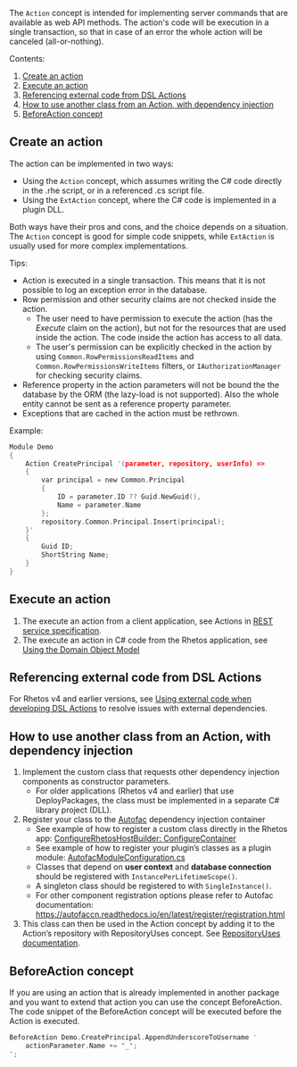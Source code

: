 The `Action` concept is intended for implementing server commands that are available as web API methods.
The action's code will be execution in a single transaction,
so that in case of an error the whole action will be canceled (all-or-nothing).

Contents:

1. [Create an action](#create-an-action)
2. [Execute an action](#execute-an-action)
3. [Referencing external code from DSL Actions](#referencing-external-code-from-dsl-actions)
4. [How to use another class from an Action, with dependency injection](#how-to-use-another-class-from-an-action-with-dependency-injection)
5. [BeforeAction concept](#beforeaction-concept)

## Create an action

The action can be implemented in two ways:

* Using the `Action` concept, which assumes writing the C# code directly in the .rhe script, or in a referenced .cs script file.
* Using the `ExtAction` concept, where the C# code is implemented in a plugin DLL.

Both ways have their pros and cons, and the choice depends on a situation. The `Action` concept is good for simple code snippets, while `ExtAction` is usually used for more complex implementations.

Tips:

* Action is executed in a single transaction. This means that it is not possible to log an exception error in the database.
* Row permission and other security claims are not checked inside the action.
  * The user need to have permission to execute the action (has the *Execute* claim on the action),
      but not for the resources that are used inside the action. The code inside the action has access to all data.
  * The user's permission can be explicitly checked in the action by using `Common.RowPermissionsReadItems`
      and `Common.RowPermissionsWriteItems` filters, or `IAuthorizationManager` for checking security claims.
* Reference property in the action parameters will not be bound the the database by the ORM (the lazy-load is not supported).
  Also the whole entity cannot be sent as a reference property parameter.
* Exceptions that are cached in the action must be rethrown.

Example:

```C
Module Demo
{
    Action CreatePrincipal '(parameter, repository, userInfo) =>
    {
        var principal = new Common.Principal
        {
            ID = parameter.ID ?? Guid.NewGuid(),
            Name = parameter.Name
        };
        repository.Common.Principal.Insert(principal);
    }'
    {
        Guid ID;
        ShortString Name;
    }
}
```

## Execute an action

1. The execute an action from a client application, see Actions in
   [REST service specification](https://github.com/Rhetos/RestGenerator/blob/master/Readme.md#actions).
2. The execute an action in C# code from the Rhetos application,
   see [Using the Domain Object Model](Using-the-Domain-Object-Model#execute-action)

## Referencing external code from DSL Actions

For Rhetos v4 and earlier versions, see [Using external code when developing DSL Actions](Using-external-code-when-developing-actions) to resolve issues with
external dependencies.

## How to use another class from an Action, with dependency injection

1. Implement the custom class that requests other dependency injection components as constructor parameters.
   * For older applications (Rhetos v4 and earlier) that use DeployPackages, the class must be
     implemented in a separate C# library project (DLL).
2. Register your class to the [Autofac](https://autofac.org/) dependency injection container
   * See example of how to register a custom class directly in the Rhetos app:
     [ConfigureRhetosHostBuilder: ConfigureContainer](https://github.com/Rhetos/Bookstore/blob/5068c6cd8ba5b5c3eb0b596a2e6db991a47612ff/src/Bookstore.Service/Startup.cs#L146)
   * See example of how to register your plugin’s classes as a plugin module:
     [AutofacModuleConfiguration.cs](https://github.com/Rhetos/Rhetos/blob/master/CommonConcepts/Plugins/Rhetos.Dom.DefaultConcepts/AutofacModuleConfiguration.cs)
   * Classes that depend on **user context** and **database connection** should be registered with `InstancePerLifetimeScope()`.
   * A singleton class should be registered to with `SingleInstance()`.
   * For other component registration options please refer to Autofac documentation:
     <https://autofaccn.readthedocs.io/en/latest/register/registration.html>
3. This class can then be used in the Action concept by adding it to the Action’s repository with RepositoryUses concept.
   See [RepositoryUses documentation](Low-level-object-model-concepts#repositoryuses).

## BeforeAction concept

If you are using an action that is already implemented in another package and you want to extend that action you can use the concept BeforeAction.
The code snippet of the BeforeAction concept will be executed before the Action is executed.

```C
BeforeAction Demo.CreatePrincipal.AppendUnderscoreToUsername '
    actionParameter.Name += "_";
';
```
